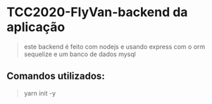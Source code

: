 # TCC2020-FlyVan-backend da aplicação

> este backend é feito com nodejs e usando express com o orm sequelize e um banco de dados mysql

## Comandos utilizados:

> yarn init -y